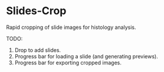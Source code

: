 # Slides-Crop
Rapid cropping of slide images for histology analysis.

TODO:
1. Drop to add slides.
1. Progress bar for loading a slide (and generating previews).
1. Progress bar for exporting cropped images.